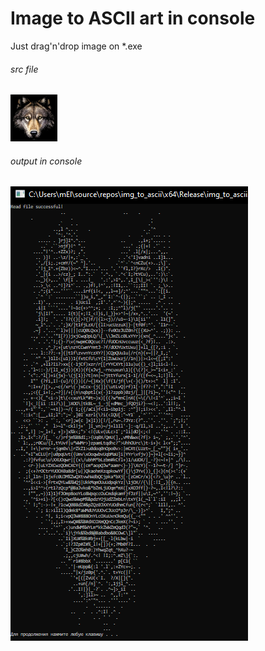 # Image to ASCII art in console

Just drag'n'drop image on *.exe

###### src file
![src](img/image.png)

###### output in console
![output](img/output.png)
